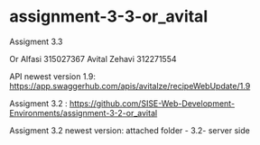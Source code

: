# assignment-3-3-or_avital


Assigment 3.3

Or Alfasi 315027367 Avital Zehavi 312271554

API newest version 1.9: https://app.swaggerhub.com/apis/avitalze/recipeWebUpdate/1.9

Assigment 3.2 : https://github.com/SISE-Web-Development-Environments/assignment-3-2-or_avital

Assigment 3.2 newest version: attached folder - 3.2- server side
